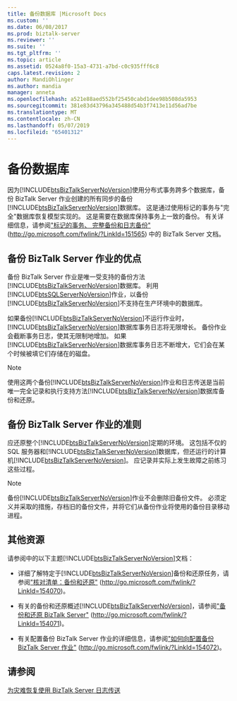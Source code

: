 ```yaml
---
title: 备份数据库 |Microsoft Docs
ms.custom: ''
ms.date: 06/08/2017
ms.prod: biztalk-server
ms.reviewer: ''
ms.suite: ''
ms.tgt_pltfrm: ''
ms.topic: article
ms.assetid: 0524a8f0-15a3-4731-a7bd-c0c935fff6c8
caps.latest.revision: 2
author: MandiOhlinger
ms.author: mandia
manager: anneta
ms.openlocfilehash: a521e88aed552bf25450cabd1dee98b508da5953
ms.sourcegitcommit: 381e83d43796a345488d54b3f7413e11d56ad7be
ms.translationtype: MT
ms.contentlocale: zh-CN
ms.lasthandoff: 05/07/2019
ms.locfileid: "65401312"
---
```

# <a name="backing-up-databases"></a>备份数据库
因为[!INCLUDE[btsBizTalkServerNoVersion](../includes/btsbiztalkservernoversion-md.md)]使用分布式事务跨多个数据库，备份 BizTalk Server 作业创建的所有同步的备份[!INCLUDE[btsBizTalkServerNoVersion](../includes/btsbiztalkservernoversion-md.md)]数据库。 这是通过使用标记的事务与"完全"数据库恢复模型实现的。 这是需要在数据库保持事务上一致的备份。 有关详细信息，请参阅["标记的事务、 完整备份和日志备份"](http://go.microsoft.com/fwlink/?LinkId=151565) (<http://go.microsoft.com/fwlink/?LinkId=151565>) 中的 BizTalk Server 文档。  
  
## <a name="advantages-of-the-backup-biztalk-server-job"></a>备份 BizTalk Server 作业的优点  
 备份 BizTalk Server 作业是唯一受支持的备份方法[!INCLUDE[btsBizTalkServerNoVersion](../includes/btsbiztalkservernoversion-md.md)]数据库。 利用[!INCLUDE[btsSQLServerNoVersion](../includes/btssqlservernoversion-md.md)]作业，以备份[!INCLUDE[btsBizTalkServerNoVersion](../includes/btsbiztalkservernoversion-md.md)]不支持在生产环境中的数据库。  
  
 如果备份[!INCLUDE[btsBizTalkServerNoVersion](../includes/btsbiztalkservernoversion-md.md)]不运行作业时，[!INCLUDE[btsBizTalkServerNoVersion](../includes/btsbiztalkservernoversion-md.md)]数据库事务日志将无限增长。 备份作业会截断事务日志，使其无限制地增加。 如果[!INCLUDE[btsBizTalkServerNoVersion](../includes/btsbiztalkservernoversion-md.md)]数据库事务日志不断增大，它们会在某个时候被填它们存储在的磁盘。  
  
> [!NOTE]
>  使用这两个备份[!INCLUDE[btsBizTalkServerNoVersion](../includes/btsbiztalkservernoversion-md.md)]作业和日志传送是当前唯一完全记录和执行支持方法[!INCLUDE[btsBizTalkServerNoVersion](../includes/btsbiztalkservernoversion-md.md)]数据库备份和还原。  
  
## <a name="guidelines-for-the-backup-biztalk-server-job"></a>备份 BizTalk Server 作业的准则  
 应还原整个[!INCLUDE[btsBizTalkServerNoVersion](../includes/btsbiztalkservernoversion-md.md)]定期的环境。 这包括不仅的 SQL 服务器和[!INCLUDE[btsBizTalkServerNoVersion](../includes/btsbiztalkservernoversion-md.md)]数据库，但还运行的计算机[!INCLUDE[btsBizTalkServerNoVersion](../includes/btsbiztalkservernoversion-md.md)]。 应记录并实际上发生故障之前练习这些过程。  
  
> [!NOTE]
>  备份[!INCLUDE[btsBizTalkServerNoVersion](../includes/btsbiztalkservernoversion-md.md)]作业不会删除旧备份文件。 必须定义并采取的措施，存档旧的备份文件，并将它们从备份作业将使用的备份目录移动进程。  
  
## <a name="additional-resources"></a>其他资源  
 请参阅中的以下主题[!INCLUDE[btsBizTalkServerNoVersion](../includes/btsbiztalkservernoversion-md.md)]文档：  
  
- 详细了解特定于[!INCLUDE[btsBizTalkServerNoVersion](../includes/btsbiztalkservernoversion-md.md)]备份和还原任务，请参阅["核对清单：备份和还原"](http://go.microsoft.com/fwlink/?LinkId=154070) (<http://go.microsoft.com/fwlink/?LinkId=154070>)。  
  
- 有关的备份和还原概述[!INCLUDE[btsBizTalkServerNoVersion](../includes/btsbiztalkservernoversion-md.md)]，请参阅["备份和还原 BizTalk Server"](http://go.microsoft.com/fwlink/?LinkId=154071) (<http://go.microsoft.com/fwlink/?LinkId=154071>)。  
  
- 有关配置备份 BizTalk Server 作业的详细信息，请参阅["如何向配置备份 BizTalk Server 作业"](http://go.microsoft.com/fwlink/?LinkId=154072) (http://go.microsoft.com/fwlink/?LinkId=154072)。  
  
## <a name="see-also"></a>请参阅  
 [为灾难恢复使用 BizTalk Server 日志传送](../technical-guides/using-biztalk-server-log-shipping-for-disaster-recovery.md)